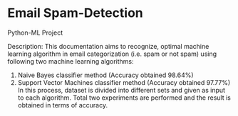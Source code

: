 # Email Spam-Detection
Python-ML Project

Description:
This documentation aims to recognize, optimal machine learning algorithm in email categorization (i.e. spam or not spam) using following two machine learning algorithms:
1)	Naive Bayes classifier method (Accuracy obtained 98.64%)
2)	Support Vector Machines classifier method (Accuracy obtained 97.77%)
In this process, dataset is divided into different sets and given as input to each algorithm.
Total two experiments are performed and the result is obtained in terms of accuracy.
